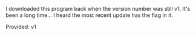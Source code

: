 I downloaded this program back when the version number was still v1. It's been a long time... I heard the most recent update has the flag in it.

Provided: v1

